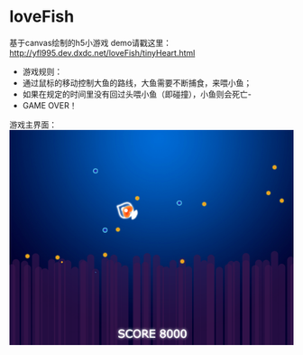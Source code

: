 # loveFish
基于canvas绘制的h5小游戏
demo请戳这里：http://yfl995.dev.dxdc.net/loveFish/tinyHeart.html


- 游戏规则：
- 通过鼠标的移动控制大鱼的路线，大鱼需要不断捕食，来喂小鱼；
- 如果在规定的时间里没有回过头喂小鱼（即碰撞），小鱼则会死亡-
- GAME OVER！

游戏主界面：
![Alt text](https://github.com/Yfling/loveFish/blob/master/src/loveFish.png?raw=true)
